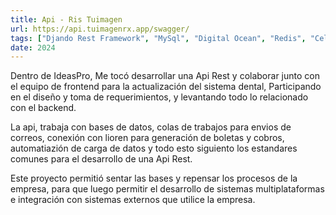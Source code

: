 ```yaml
---
title: Api - Ris Tuimagen
url: https://api.tuimagenrx.app/swagger/
tags: ["Djando Rest Framework", "MySql", "Digital Ocean", "Redis", "Celery", "Docker"]
date: 2024
---
```


Dentro de IdeasPro, Me tocó desarrollar una Api Rest y colaborar junto con el equipo de frontend para la actualización del sistema dental, Participando en el diseño y toma de requerimientos, y levantando todo lo relacionado con el backend.

La api, trabaja con bases de datos, colas de trabajos para envios de correos, conexión con lioren para generación de boletas y cobros, automatiazión de carga de datos y todo esto siguiento los estandares comunes para el desarrollo de una Api Rest.

Este proyecto permitió sentar las bases y repensar los procesos de la empresa, para que luego permitir el desarrollo de sistemas multiplataformas e integración con sistemas externos que utilice la empresa.
